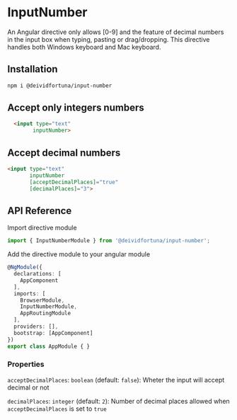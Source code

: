 # InputNumber

An Angular directive only allows [0-9] and the feature of decimal numbers in the input box when typing, pasting or drag/dropping. This directive handles both Windows keyboard and Mac keyboard.


## Installation
```bash
npm i @deividfortuna/input-number
```

## Accept only integers numbers
```html
  <input type="text"
        inputNumber>
```

## Accept decimal numbers

```html
<input type="text"
       inputNumber
       [acceptDecimalPlaces]="true"
       [decimalPlaces]="3">
```
## API Reference 
Import directive module
```typescript
import { InputNumberModule } from '@deividfortuna/input-number';
```

Add the directive module to your angular module
```typescript
@NgModule({
  declarations: [
    AppComponent
  ],
  imports: [
    BrowserModule,
    InputNumberModule,
    AppRoutingModule
  ],
  providers: [],
  bootstrap: [AppComponent]
})
export class AppModule { }
```

### Properties

`acceptDecimalPlaces`: `boolean` (default: `false`): Wheter the input will accept decimal or not

`decimalPlaces`: `integer` (default: `2`): Number of decimal places allowed when `acceptDecimalPlaces` is set to `true`
